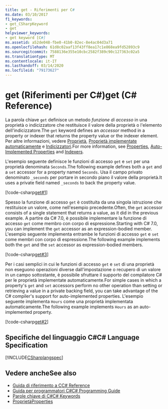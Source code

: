 ```yaml
---
title: get - Riferimenti per C#
ms.date: 03/10/2017
f1_keywords:
- get_CSharpKeyword
- get
helpviewer_keywords:
- get keyword [C#]
ms.assetid: a52de048-fbe0-41b0-82ec-8e4ac04d3a71
ms.openlocfilehash: 61d8c02aaf13f43ff8ea17c1e868ea9fd52893c9
ms.sourcegitcommit: 7588136e355e10cbc2582f389c90c127363c02a5
ms.translationtype: MT
ms.contentlocale: it-IT
ms.lasthandoff: 03/14/2020
ms.locfileid: "79173627"
---
```

# <a name="get-c-reference"></a><span data-ttu-id="7508d-102">get (Riferimenti per C#)</span><span class="sxs-lookup"><span data-stu-id="7508d-102">get (C# Reference)</span></span>

<span data-ttu-id="7508d-103">La parola chiave `get` definisce un metodo *funzione di accesso* in una proprietà o indicizzatore che restituisce il valore della proprietà o l'elemento dell'indicizzatore.</span><span class="sxs-lookup"><span data-stu-id="7508d-103">The `get` keyword defines an *accessor* method in a property or indexer that returns the property value or the indexer element.</span></span> <span data-ttu-id="7508d-104">Per altre informazioni, vedere [Proprietà](../../programming-guide/classes-and-structs/properties.md), [Proprietà implementate automaticamente](../../programming-guide/classes-and-structs/auto-implemented-properties.md) e [Indicizzatori](../../programming-guide/indexers/index.md).</span><span class="sxs-lookup"><span data-stu-id="7508d-104">For more information, see [Properties](../../programming-guide/classes-and-structs/properties.md), [Auto-Implemented Properties](../../programming-guide/classes-and-structs/auto-implemented-properties.md) and [Indexers](../../programming-guide/indexers/index.md).</span></span>  
  
<span data-ttu-id="7508d-105">L'esempio seguente definisce le funzioni di accesso `get` e `set` per una proprietà denominata `Seconds`.</span><span class="sxs-lookup"><span data-stu-id="7508d-105">The following example defines both a `get` and a `set` accessor for a property named `Seconds`.</span></span> <span data-ttu-id="7508d-106">Usa il campo privato denominato `_seconds` per portare in secondo piano il valore della proprietà.</span><span class="sxs-lookup"><span data-stu-id="7508d-106">It uses a private field named `_seconds` to back the property value.</span></span>  

 [!code-csharp[get#1](../../../../samples/snippets/csharp/language-reference/keywords/get/get-1.cs)]  
  
<span data-ttu-id="7508d-107">Spesso la funzione di accesso `get` è costituita da una singola istruzione che restituisce un valore, come nell'esempio precedente.</span><span class="sxs-lookup"><span data-stu-id="7508d-107">Often, the `get` accessor consists of a single statement that returns a value, as it did in the previous example.</span></span> <span data-ttu-id="7508d-108">A partire da C# 7.0, è possibile implementare la funzione di accesso `get` come membro con corpo di espressione.</span><span class="sxs-lookup"><span data-stu-id="7508d-108">Starting with C# 7.0, you can implement the `get` accessor as an expression-bodied member.</span></span> <span data-ttu-id="7508d-109">L'esempio seguente implementa entrambe le funzioni di accesso `get` e `set` come membri con corpo di espressione.</span><span class="sxs-lookup"><span data-stu-id="7508d-109">The following example implements both the `get` and the `set` accessor as expression-bodied members.</span></span>

 [!code-csharp[get#3](../../../../samples/snippets/csharp/language-reference/keywords/get/get-3.cs)]

<span data-ttu-id="7508d-110">Per i casi semplici in cui le funzioni di accesso `get` e `set` di una proprietà non eseguono operazioni diverse dall'impostazione o recupero di un valore in un campo sottostante, è possibile sfruttare il supporto del compilatore C# per le proprietà implementate automaticamente.</span><span class="sxs-lookup"><span data-stu-id="7508d-110">For simple cases in which a property's `get` and `set` accessors perform no other operation than setting or retrieving a value in a private backing field, you can take advantage of the C# compiler's support for auto-implemented properties.</span></span> <span data-ttu-id="7508d-111">L'esempio seguente implementa `Hours` come una proprietà implementata automaticamente.</span><span class="sxs-lookup"><span data-stu-id="7508d-111">The following example implements `Hours` as an auto-implemented property.</span></span>
  
 [!code-csharp[get#2](../../../../samples/snippets/csharp/language-reference/keywords/get/get-2.cs)]  
  
## <a name="c-language-specification"></a><span data-ttu-id="7508d-112">Specifiche del linguaggio C#</span><span class="sxs-lookup"><span data-stu-id="7508d-112">C# Language Specification</span></span>

 [!INCLUDE[CSharplangspec](~/includes/csharplangspec-md.md)]  
  
## <a name="see-also"></a><span data-ttu-id="7508d-113">Vedere anche</span><span class="sxs-lookup"><span data-stu-id="7508d-113">See also</span></span>

- [<span data-ttu-id="7508d-114">Guida di riferimento a C</span><span class="sxs-lookup"><span data-stu-id="7508d-114">C# Reference</span></span>](../index.md)
- [<span data-ttu-id="7508d-115">Guida per programmatori C#</span><span class="sxs-lookup"><span data-stu-id="7508d-115">C# Programming Guide</span></span>](../../programming-guide/index.md)
- [<span data-ttu-id="7508d-116">Parole chiave di C#</span><span class="sxs-lookup"><span data-stu-id="7508d-116">C# Keywords</span></span>](./index.md)
- [<span data-ttu-id="7508d-117">Proprietà</span><span class="sxs-lookup"><span data-stu-id="7508d-117">Properties</span></span>](../../programming-guide/classes-and-structs/properties.md)
